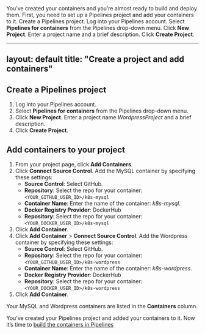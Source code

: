 <?xml version="1.0" encoding="UTF-8"?>
<!DOCTYPE task PUBLIC "-//OASIS//DTD DITA Task//EN" "task.dtd">
<task id="create-project">
    <title>Create a project and add containers</title>
    <shortdesc>You’ve created your containers and you’re almost ready to build and deploy them. First, you need to set up a Pipelines project and add your containers to it.</shortdesc>
    <prolog>
        <data name="author" value="Heston Hoffman"/>
    </prolog>
    <taskbody>
        <context>
            Create a Pipelines project.
        </context>
        <steps>
            <step>
                <cmd>Log into your Pipelines account.</cmd>
            </step>
            <step>
                <cmd>Select <b>Pipelines for containers</b> from the Pipelines drop-down menu.</cmd>
            </step>
            <step>
                <cmd>Click <b>New Project</b>. Enter a project name and a brief description.</cmd>
            </step>
            <step>
                <cmd>Click <b>Create Project</b>.</cmd>
            </step>
        </steps>
    </taskbody>
</task>


---
layout: default
title: "Create a project and add containers"
--- 



## Create a Pipelines project
1. Log into your Pipelines account.
1. Select **Pipelines for containers** from the Pipelines drop-down menu.
1. Click **New Project**. Enter a project name *WordpressProject* and a brief description.
1. Click **Create Project**.

## Add containers to your project

1. From your project page, click **Add Containers**.
1. Click **Connect Source Control**. Add the MySQL container by specifying these settings:
   * **Source Control**: Select GitHub.
   * **Repository**: Select the repo for your container: `<YOUR_GITHUB_USER_ID>/k8s-mysql`
   * **Container Name**: Enter the name of the container: *k8s-mysql*.
   * **Docker Registry Provider**: DockerHub
   * **Repository**: Select the repo for your container: `<YOUR_DOCKER_USER_ID>/k8s-mysql`
1. Click **Add Container**.
1. Click **Add Container** > **Connect Source Control**. Add the Wordpress container by specifying these settings:
   * **Source Control**: Select GitHub.
   * **Repository**: Select the repo for your container: `<YOUR_GITHUB_USER_ID>/k8s-wordpress`
   * **Container Name**: Enter the name of the container: *k8s-wordpress*.
   * **Docker Registry Provider**: DockerHub
   * **Repository**: Select the repo for your container: `<YOUR_DOCKER_USER_ID>/k8s-wordpress` 
1. Click **Add Container**.

Your MySQL and Wordpress containers are listed in the **Containers** column.

You’ve created your Pipelines project and added your containers to it. Now it’s time to [build the containers in Pipelines](./gs_build_containers.html)